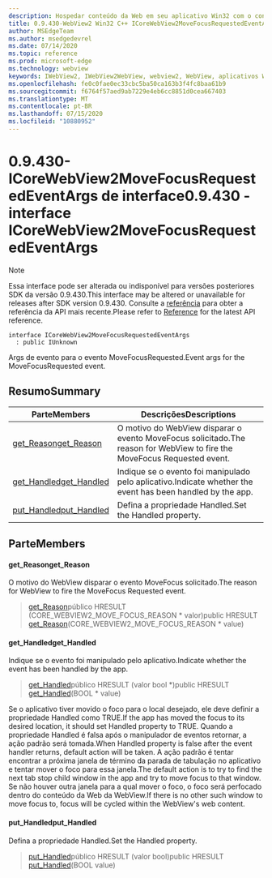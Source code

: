 ```yaml
---
description: Hospedar conteúdo da Web em seu aplicativo Win32 com o controle WebView2 do Microsoft Edge
title: 0.9.430-WebView2 Win32 C++ ICoreWebView2MoveFocusRequestedEventArgs
author: MSEdgeTeam
ms.author: msedgedevrel
ms.date: 07/14/2020
ms.topic: reference
ms.prod: microsoft-edge
ms.technology: webview
keywords: IWebView2, IWebView2WebView, webview2, WebView, aplicativos Win32, Win32, Edge, ICoreWebView2, ICoreWebView2Host, controle do navegador, HTML Edge
ms.openlocfilehash: fe0c0fae0ec33cbc5ba50ca163b3f4fc8baa61b9
ms.sourcegitcommit: f6764f57aed9ab7229e4eb6cc8851d0cea667403
ms.translationtype: MT
ms.contentlocale: pt-BR
ms.lasthandoff: 07/15/2020
ms.locfileid: "10880952"
---
```

# <span data-ttu-id="6e940-104">0.9.430-ICoreWebView2MoveFocusRequestedEventArgs de interface</span><span class="sxs-lookup"><span data-stu-id="6e940-104">0.9.430 - interface ICoreWebView2MoveFocusRequestedEventArgs</span></span> 

> [!NOTE]
> <span data-ttu-id="6e940-105">Essa interface pode ser alterada ou indisponível para versões posteriores SDK da versão 0.9.430.</span><span class="sxs-lookup"><span data-stu-id="6e940-105">This interface may be altered or unavailable for releases after SDK version 0.9.430.</span></span> <span data-ttu-id="6e940-106">Consulte a [referência](../../../webview2-api-reference.md) para obter a referência da API mais recente.</span><span class="sxs-lookup"><span data-stu-id="6e940-106">Please refer to [Reference](../../../webview2-api-reference.md) for the latest API reference.</span></span>

```
interface ICoreWebView2MoveFocusRequestedEventArgs
  : public IUnknown
```

<span data-ttu-id="6e940-107">Args de evento para o evento MoveFocusRequested.</span><span class="sxs-lookup"><span data-stu-id="6e940-107">Event args for the MoveFocusRequested event.</span></span>

## <span data-ttu-id="6e940-108">Resumo</span><span class="sxs-lookup"><span data-stu-id="6e940-108">Summary</span></span>

 <span data-ttu-id="6e940-109">Parte</span><span class="sxs-lookup"><span data-stu-id="6e940-109">Members</span></span>                        | <span data-ttu-id="6e940-110">Descrições</span><span class="sxs-lookup"><span data-stu-id="6e940-110">Descriptions</span></span>
--------------------------------|---------------------------------------------
[<span data-ttu-id="6e940-111">get_Reason</span><span class="sxs-lookup"><span data-stu-id="6e940-111">get_Reason</span></span>](#get_reason) | <span data-ttu-id="6e940-112">O motivo do WebView disparar o evento MoveFocus solicitado.</span><span class="sxs-lookup"><span data-stu-id="6e940-112">The reason for WebView to fire the MoveFocus Requested event.</span></span>
[<span data-ttu-id="6e940-113">get_Handled</span><span class="sxs-lookup"><span data-stu-id="6e940-113">get_Handled</span></span>](#get_handled) | <span data-ttu-id="6e940-114">Indique se o evento foi manipulado pelo aplicativo.</span><span class="sxs-lookup"><span data-stu-id="6e940-114">Indicate whether the event has been handled by the app.</span></span>
[<span data-ttu-id="6e940-115">put_Handled</span><span class="sxs-lookup"><span data-stu-id="6e940-115">put_Handled</span></span>](#put_handled) | <span data-ttu-id="6e940-116">Defina a propriedade Handled.</span><span class="sxs-lookup"><span data-stu-id="6e940-116">Set the Handled property.</span></span>

## <span data-ttu-id="6e940-117">Parte</span><span class="sxs-lookup"><span data-stu-id="6e940-117">Members</span></span>

#### <span data-ttu-id="6e940-118">get_Reason</span><span class="sxs-lookup"><span data-stu-id="6e940-118">get_Reason</span></span> 

<span data-ttu-id="6e940-119">O motivo do WebView disparar o evento MoveFocus solicitado.</span><span class="sxs-lookup"><span data-stu-id="6e940-119">The reason for WebView to fire the MoveFocus Requested event.</span></span>

> <span data-ttu-id="6e940-120">[get_Reason](#get_reason)público HRESULT (CORE_WEBVIEW2_MOVE_FOCUS_REASON \* valor)</span><span class="sxs-lookup"><span data-stu-id="6e940-120">public HRESULT [get_Reason](#get_reason)(CORE_WEBVIEW2_MOVE_FOCUS_REASON \* value)</span></span>

#### <span data-ttu-id="6e940-121">get_Handled</span><span class="sxs-lookup"><span data-stu-id="6e940-121">get_Handled</span></span> 

<span data-ttu-id="6e940-122">Indique se o evento foi manipulado pelo aplicativo.</span><span class="sxs-lookup"><span data-stu-id="6e940-122">Indicate whether the event has been handled by the app.</span></span>

> <span data-ttu-id="6e940-123">[get_Handled](#get_handled)público HRESULT (valor bool \*)</span><span class="sxs-lookup"><span data-stu-id="6e940-123">public HRESULT [get_Handled](#get_handled)(BOOL \* value)</span></span>

<span data-ttu-id="6e940-124">Se o aplicativo tiver movido o foco para o local desejado, ele deve definir a propriedade Handled como TRUE.</span><span class="sxs-lookup"><span data-stu-id="6e940-124">If the app has moved the focus to its desired location, it should set Handled property to TRUE.</span></span> <span data-ttu-id="6e940-125">Quando a propriedade Handled é falsa após o manipulador de eventos retornar, a ação padrão será tomada.</span><span class="sxs-lookup"><span data-stu-id="6e940-125">When Handled property is false after the event handler returns, default action will be taken.</span></span> <span data-ttu-id="6e940-126">A ação padrão é tentar encontrar a próxima janela de término da parada de tabulação no aplicativo e tentar mover o foco para essa janela.</span><span class="sxs-lookup"><span data-stu-id="6e940-126">The default action is to try to find the next tab stop child window in the app and try to move focus to that window.</span></span> <span data-ttu-id="6e940-127">Se não houver outra janela para a qual mover o foco, o foco será perfocado dentro do conteúdo da Web da WebView.</span><span class="sxs-lookup"><span data-stu-id="6e940-127">If there is no other such window to move focus to, focus will be cycled within the WebView's web content.</span></span>

#### <span data-ttu-id="6e940-128">put_Handled</span><span class="sxs-lookup"><span data-stu-id="6e940-128">put_Handled</span></span> 

<span data-ttu-id="6e940-129">Defina a propriedade Handled.</span><span class="sxs-lookup"><span data-stu-id="6e940-129">Set the Handled property.</span></span>

> <span data-ttu-id="6e940-130">[put_Handled](#put_handled)público HRESULT (valor bool)</span><span class="sxs-lookup"><span data-stu-id="6e940-130">public HRESULT [put_Handled](#put_handled)(BOOL value)</span></span>

